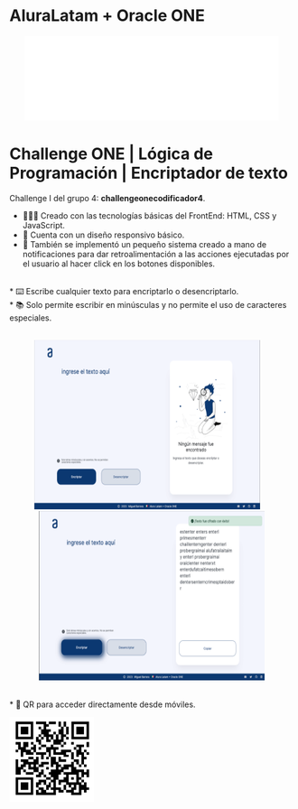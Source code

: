 # AluraLatam + Oracle ONE

<div align="center"> 
        <img width="450" height="150" src="./images/oracle.svg" alt="Oracle-AluraLatam"> <br>
</div>

# Challenge ONE | Lógica de Programación | Encriptador de texto

Challenge I del grupo 4: **challengeonecodificador4**.

* 🧑🏽‍💻 Creado con las tecnologías básicas del FrontEnd: HTML, CSS y JavaScript. <br>
* 🚀 Cuenta con un diseño responsivo básico. <br>
* 🎯 También se implementó un pequeño sistema creado a mano de notificaciones para dar retroalimentación a las acciones ejecutadas por el usuario al hacer click en los botones disponibles. <br>

<br> 
* ⌨️ Escribe cualquier texto para encriptarlo o desencriptarlo. <br>
* 📚 Solo permite escribir en minúsculas y no permite el uso de caracteres especiales. <br>
<br>

<p align="center"> 
    <img width="400" height="300" src="./images/home-encriptador.png" alt="mainpage-encriptador"> &nbsp; &nbsp;
    <img width="400" height="300" src="./images/cifrado.png" alt="mainpage-encriptador">
</p>

<br> * 📱 QR para acceder directamente desde móviles.
<p align="left"> 
    <img width="150" height="150" src="./images/qr-encriptador.png" alt="Código QR">
</p>
